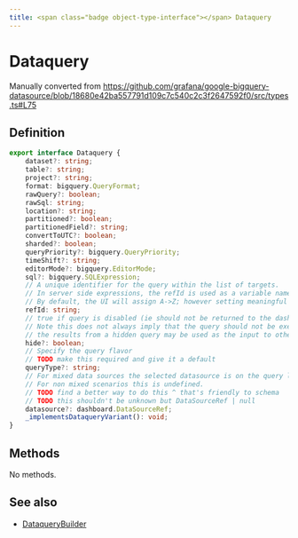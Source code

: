 ```yaml
---
title: <span class="badge object-type-interface"></span> Dataquery
---
```

# <span class="badge object-type-interface"></span> Dataquery

Manually converted from https://github.com/grafana/google-bigquery-datasource/blob/18680e42ba557791d109c7c540c2c3f2647592f0/src/types.ts#L75

## Definition

```typescript
export interface Dataquery {
	dataset?: string;
	table?: string;
	project?: string;
	format: bigquery.QueryFormat;
	rawQuery?: boolean;
	rawSql: string;
	location?: string;
	partitioned?: boolean;
	partitionedField?: string;
	convertToUTC?: boolean;
	sharded?: boolean;
	queryPriority?: bigquery.QueryPriority;
	timeShift?: string;
	editorMode?: bigquery.EditorMode;
	sql?: bigquery.SQLExpression;
	// A unique identifier for the query within the list of targets.
	// In server side expressions, the refId is used as a variable name to identify results.
	// By default, the UI will assign A->Z; however setting meaningful names may be useful.
	refId: string;
	// true if query is disabled (ie should not be returned to the dashboard)
	// Note this does not always imply that the query should not be executed since
	// the results from a hidden query may be used as the input to other queries (SSE etc)
	hide?: boolean;
	// Specify the query flavor
	// TODO make this required and give it a default
	queryType?: string;
	// For mixed data sources the selected datasource is on the query level.
	// For non mixed scenarios this is undefined.
	// TODO find a better way to do this ^ that's friendly to schema
	// TODO this shouldn't be unknown but DataSourceRef | null
	datasource?: dashboard.DataSourceRef;
	_implementsDataqueryVariant(): void;
}

```
## Methods

No methods.
## See also

 * <span class="badge builder"></span> [DataqueryBuilder](./builder-DataqueryBuilder.md)
